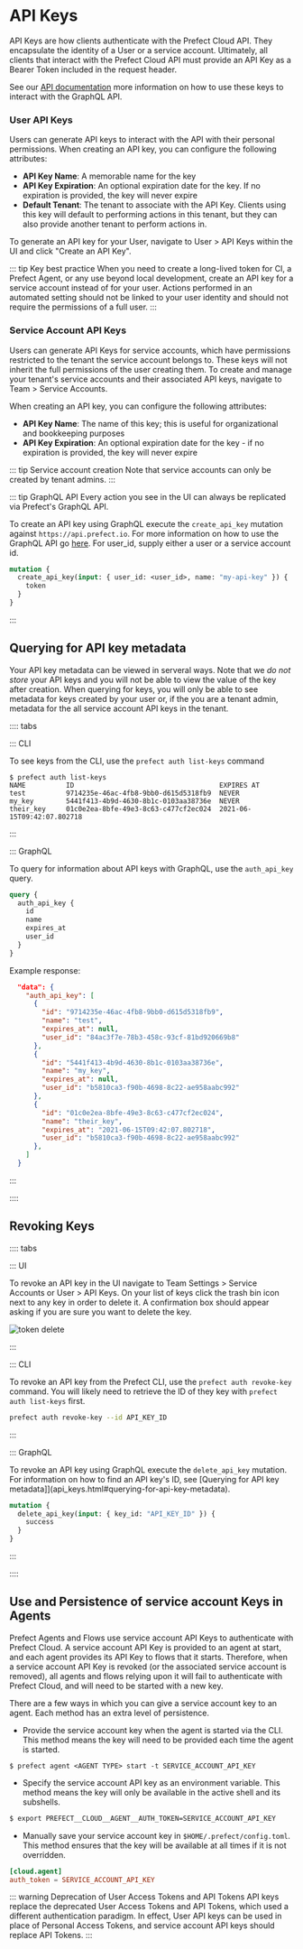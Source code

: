 # API Keys <Badge text="Cloud"/>

API Keys are how clients authenticate with the Prefect Cloud API.  They encapsulate the identity of a User or a service account.  Ultimately, all clients that interact with the Prefect Cloud API must provide an API Key as a Bearer Token included in the request header.

See our [API documentation](api.html) more information on how to use these keys to interact with the GraphQL API.

### User API Keys

Users can generate API keys to interact with the API with their personal permissions.  When creating an API key, you can configure the following attributes:

- **API Key Name**: A memorable name for the key
- **API Key Expiration**: An optional expiration date for the key. If no expiration is provided, the key will never expire
- **Default Tenant**: The tenant to associate with the API Key. Clients using this key will default to performing actions in this tenant, but they can also provide another tenant to perform actions in.

To generate an API key for your User, navigate to User > API Keys within the UI and click "Create an API Key".

::: tip Key best practice
When you need to create a long-lived token for CI, a Prefect Agent, or any use beyond local development, create an API key for a service account instead of for your user. Actions performed in an automated setting should not be linked to your user identity and should not require the permissions of a full user.
:::

### Service Account API Keys

Users can generate API Keys for service accounts, which have permissions restricted to the tenant the service account belongs to. These keys will not inherit the full permissions of the user creating them. To create and manage your tenant's service accounts and their associated API keys, navigate to Team > Service Accounts.  

When creating an API key, you can configure the following attributes:

- **API Key Name**: The name of this key; this is useful for organizational and bookkeeping purposes
- **API Key Expiration**: An optional expiration date for the key - if no expiration is provided, the key will never expire

::: tip Service account creation
Note that service accounts can only be created by tenant admins.
:::

::: tip GraphQL API
Every action you see in the UI can always be replicated via Prefect's GraphQL API.

To create an API key using GraphQL execute the `create_api_key` mutation against `https://api.prefect.io`. For more information on how to use the GraphQL API go [here](api.html).
For user_id, supply either a user or a service account id.

```graphql
mutation {
  create_api_key(input: { user_id: <user_id>, name: "my-api-key" }) {
    token
  }
}
```
:::

## Querying for API key metadata

Your API key metadata can be viewed in serveral ways. Note that we _do not store_ your API keys and you will not be able to view the value of the key after creation. When querying for keys, you will only be able to see metadata for keys created by your user or, if the you are a tenant admin, metadata for the all service account API keys in the tenant. 

:::: tabs

::: CLI

To see keys from the CLI, use the `prefect auth list-keys` command


```
$ prefect auth list-keys
NAME          ID                                    EXPIRES AT
test          9714235e-46ac-4fb8-9bb0-d615d5318fb9  NEVER
my_key        5441f413-4b9d-4630-8b1c-0103aa38736e  NEVER
their_key     01c0e2ea-8bfe-49e3-8c63-c477cf2ec024  2021-06-15T09:42:07.802718
```

:::

::: GraphQL

To query for information about API keys with GraphQL, use the `auth_api_key` query.

```graphql
query {
  auth_api_key {
    id
    name
    expires_at
    user_id
  }
}
```

Example response:

```json
  "data": {
    "auth_api_key": [
      {
        "id": "9714235e-46ac-4fb8-9bb0-d615d5318fb9",
        "name": "test",
        "expires_at": null,
        "user_id": "84ac3f7e-78b3-458c-93cf-81bd920669b8"
      },
      {
        "id": "5441f413-4b9d-4630-8b1c-0103aa38736e",
        "name": "my_key",
        "expires_at": null,
        "user_id": "b5810ca3-f90b-4698-8c22-ae958aabc992"
      },
      {
        "id": "01c0e2ea-8bfe-49e3-8c63-c477cf2ec024",
        "name": "their_key",
        "expires_at": "2021-06-15T09:42:07.802718",
        "user_id": "b5810ca3-f90b-4698-8c22-ae958aabc992"
      },
    ]
  }
```

:::

::::

## Revoking Keys

:::: tabs

::: UI

To revoke an API key in the UI navigate to Team Settings > Service Accounts or User > API Keys. On your list of keys click the trash bin icon next to any key in order to delete it. A confirmation box should appear asking if you are sure you want to delete the key.

![token delete](/token_delete.png)

:::

::: CLI

To revoke an API key from the Prefect CLI, use the `prefect auth revoke-key` command. You will likely need to retrieve the ID of they key with `prefect auth list-keys` first.

```bash
prefect auth revoke-key --id API_KEY_ID
```

:::

::: GraphQL

To revoke an API key using GraphQL execute the `delete_api_key` mutation. For information on how to find an API key's ID, see [Querying for API key metadata]](api_keys.html#querying-for-api-key-metadata).

```graphql
mutation {
  delete_api_key(input: { key_id: "API_KEY_ID" }) {
    success
  }
}
```

:::

::::


## Use and Persistence of service account Keys in Agents

Prefect Agents and Flows use service account API Keys to authenticate with Prefect Cloud.  A service account API Key is provided to an agent at start, and each agent provides its API Key to flows that it starts.  Therefore, when a service account API Key is revoked (or the associated service account is removed), all agents and flows relying upon it will fail to authenticate with Prefect Cloud, and will need to be started with a new key.  

There are a few ways in which you can give a service account key to an agent. Each method has an extra level of persistence.

- Provide the service account key when the agent is started via the CLI. This method means the key will need to be provided each time the agent is started.

```
$ prefect agent <AGENT TYPE> start -t SERVICE_ACCOUNT_API_KEY
```

- Specify the service account API key as an environment variable. This method means the key will only be available in the active shell and its subshells.

```bash
$ export PREFECT__CLOUD__AGENT__AUTH_TOKEN=SERVICE_ACCOUNT_API_KEY
```

- Manually save your service account key in `$HOME/.prefect/config.toml`. This method ensures that the key will be available at all times if it is not overridden.

```toml
[cloud.agent]
auth_token = SERVICE_ACCOUNT_API_KEY
```

::: warning Deprecation of User Access Tokens and API Tokens
API keys replace the deprecated User Access Tokens and API Tokens, which used a different authentication paradigm. In effect, User API keys can be used in place of Personal Access Tokens, and service account API keys should replace API Tokens.
:::
